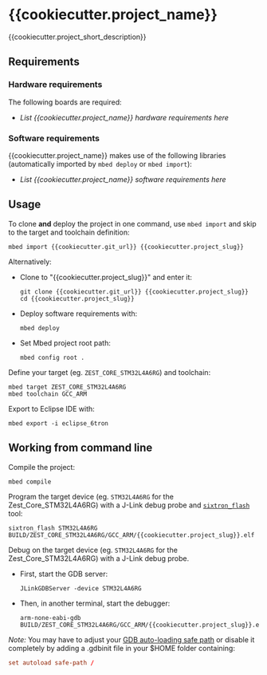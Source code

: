 # {{cookiecutter.project_name}}
{{cookiecutter.project_short_description}}

## Requirements
### Hardware requirements
The following boards are required:
- *List {{cookiecutter.project_name}} hardware requirements here*

### Software requirements
{{cookiecutter.project_name}} makes use of the following libraries (automatically imported
by `mbed deploy` or `mbed import`):
- *List {{cookiecutter.project_name}} software requirements here*

## Usage
To clone **and** deploy the project in one command, use `mbed import` and skip to the
target and toolchain definition:
```shell
mbed import {{cookiecutter.git_url}} {{cookiecutter.project_slug}}
```

Alternatively:

- Clone to "{{cookiecutter.project_slug}}" and enter it:
  ```shell
  git clone {{cookiecutter.git_url}} {{cookiecutter.project_slug}}
  cd {{cookiecutter.project_slug}}
  ```

- Deploy software requirements with:
  ```shell
  mbed deploy
  ```

- Set Mbed project root path:
  ```shell
  mbed config root .
  ```

Define your target (eg. `ZEST_CORE_STM32L4A6RG`) and toolchain:
```shell
mbed target ZEST_CORE_STM32L4A6RG
mbed toolchain GCC_ARM
```

Export to Eclipse IDE with:
```shell
mbed export -i eclipse_6tron
```

## Working from command line
Compile the project:
```shell
mbed compile
```

Program the target device (eg. `STM32L4A6RG` for the Zest_Core_STM32L4A6RG) with a J-Link
debug probe and [`sixtron_flash`](https://gitlab.com/catie_6tron/6tron-flash) tool:
```shell
sixtron_flash STM32L4A6RG BUILD/ZEST_CORE_STM32L4A6RG/GCC_ARM/{{cookiecutter.project_slug}}.elf
```

Debug on the target device (eg. `STM32L4A6RG` for the Zest_Core_STM32L4A6RG) with a
J-Link debug probe.

- First, start the GDB server:
  ```shell
  JLinkGDBServer -device STM32L4A6RG
  ```

- Then, in another terminal, start the debugger:
  ```shell
  arm-none-eabi-gdb BUILD/ZEST_CORE_STM32L4A6RG/GCC_ARM/{{cookiecutter.project_slug}}.elf
  ```

*Note:* You may have to adjust your [GDB auto-loading safe path](https://sourceware.org/gdb/onlinedocs/gdb/Auto_002dloading-safe-path.html#Auto_002dloading-safe-path)
or disable it completely by adding a .gdbinit file in your $HOME folder containing:
```conf
set autoload safe-path /
```
